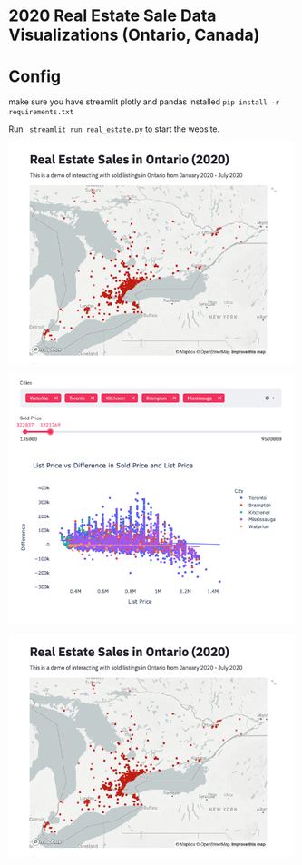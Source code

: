
# 2020 Real Estate Sale Data Visualizations (Ontario, Canada)

# Config

make sure you have streamlit plotly and pandas installed ```pip install -r requirements.txt```

Run ``` streamlit run real_estate.py``` to start the website.

![title_map](img/title_map.png)

![scatter](img/scatter.png)

![title_map](img/title_map.png)